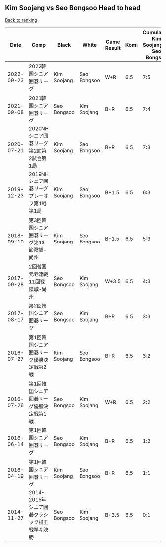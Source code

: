 ## Kim Soojang vs Seo Bongsoo Head to head

[Back to ranking](../../index.md)




| **Date** | **Comp** | **Black** | **White** | **Game Result** | **Komi** | **Cumulative Kim Soojang Vs Seo Bongsoo** | **Kim Soojang Streak** | **Seo Bongsoo Streak** | 
| --- | --- | --- | --- | --- | --- | --- | --- | --- |
| 2022-09-23 | 2022韓国シニア囲碁リーグ | Kim Soojang | Seo Bongsoo | W+R | 6.5 | 7:5 | 0 | 2 | 
| 2021-09-08 | 2021韓国シニア囲碁リーグ | Seo Bongsoo | Kim Soojang | B+R | 6.5 | 7:4 | 0 | 1 | 
| 2020-07-21 | 2020NHシニア囲碁リーグ第2節第2試合第1局 | Kim Soojang | Seo Bongsoo | B+R | 6.5 | 7:3 | 4 | 0 | 
| 2019-12-23 | 2019NHシニア囲碁リーグプレーオフ第1戦第1局 | Kim Soojang | Seo Bongsoo | B+1.5 | 6.5 | 6:3 | 3 | 0 | 
| 2018-09-10 | 第3回韓国シニア囲碁リーグ第13節陰城-尚州 | Kim Soojang | Seo Bongsoo | B+1.5 | 6.5 | 5:3 | 2 | 0 | 
| 2017-09-28 | 2回韓国元老連戦11回戦陰城-尚州 | Seo Bongsoo | Kim Soojang | W+3.5 | 6.5 | 4:3 | 1 | 0 | 
| 2017-08-17 | 第2回韓国シニア囲碁リーグ | Seo Bongsoo | Kim Soojang | B+R | 6.5 | 3:3 | 0 | 1 | 
| 2016-07-27 | 第1回韓国シニア囲碁リーグ優勝決定戦第2戦 | Kim Soojang | Seo Bongsoo | B+R | 6.5 | 3:2 | 2 | 0 | 
| 2016-07-26 | 第1回韓国シニア囲碁リーグ優勝決定戦第1戦 | Seo Bongsoo | Kim Soojang | W+R | 6.5 | 2:2 | 1 | 0 | 
| 2016-06-14 | 第1回韓国シニア囲碁リーグ | Seo Bongsoo | Kim Soojang | B+R | 6.5 | 1:2 | 0 | 1 | 
| 2016-04-19 | 第1回韓国シニア囲碁リーグ | Kim Soojang | Seo Bongsoo | B+R | 6.5 | 1:1 | 1 | 0 | 
| 2014-11-27 | 2014-2015年シニア囲碁クラシック棋王戦準々決勝 | Seo Bongsoo | Kim Soojang | B+3.5 | 6.5 | 0:1 | 0 | 1 |




